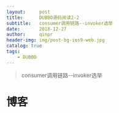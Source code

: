 ```yaml
---
layout:     post
title:      DUBBO源码阅读2-2
subtitle:   consumer调用链路--invoker选举
date:       2018-12-27
author:     qinpr
header-img: img/post-bg-ios9-web.jpg
catalog: true
tags:
    - DUBBO
---
```


>consumer调用链路--invoker选举

# 博客
